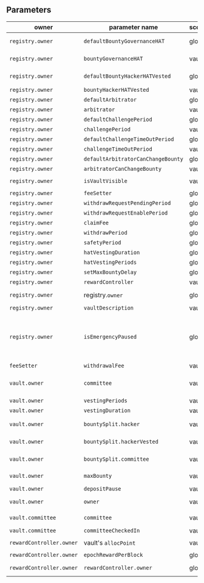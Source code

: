 
## Parameters
|owner| parameter name  | scope| default | limits  |  setter | comments
|-|-|-|-|-|-|-|
|`registry.owner`|`defaultBountyGovernanceHAT`|global ||+defaultBountyHackerHatVested <= 20% |`registry.setDefaultHATBountySplit`
|`registry.owner`|`bountyGovernanceHAT`|vault ||+bountyHackerHatVested <= 20%|`vault.setHATBountySplit`
|`registry.owner`|`defaultBountyHackerHATVested`|global||+defaultBountyGovernanceHAT <= 20%|`registry.setDefaultHATBountySplit`
|`registry.owner`|`bountyHackerHATVested`|vault ||+bountyGovernanceHAT<=20%|`vault.setHATBountySplit`
|`registry.owner`|`defaultArbitrator`|global|registry.owner| | `registry.setDefaultArbitrator`
|`registry.owner`|`arbitrator`|vault|| |  `vault.setArbitrator`
|`registry.owner`|`defaultChallengePeriod`|global| 3 days | >= 1 days, <= 5 days |  `registry.setDefaultChallengePeriod`
|`registry.owner`|`challengePeriod`|vault|3 days | >= 1 days, <= 5 days |`vault.setChallengePeriod`
|`registry.owner`|`defaultChallengeTimeOutPeriod`|global| 5 weeks | >= 2 days, <= 85 days|  `registry.setDefaultChallengeTimeOutPeriod`
|`registry.owner`|`challengeTimeOutPeriod`|vault| 5 weeks | >= 2 days, <= 85 days|`vault.setChallengeTimeOutPeriod`
|`registry.owner`|`defaultArbitratorCanChangeBounty`|global|true| | `registry.setDefaultArbitratorCanChangeBounty`
|`registry.owner`|`arbitratorCanChangeBounty`|vault|true| |  `vault.setArbitratorCanChangeBounty`
|`registry.owner`|`isVaultVisible`|vault| false ||`registry.setVaultVisibility(_vault, _visible)`
|`registry.owner`|`feeSetter`|global|zero address| |`registry.setFeeSetter`
|`registry.owner`|`withdrawRequestPendingPeriod`|global|7 days | <= 90 days|`registry.setWithdrawRequestParams`
|`registry.owner`|`withdrawRequestEnablePeriod`|global|7 days |>= 6 hours, <= 100 days|`registry.setWithdrawRequestParams`
|`registry.owner`|`claimFee`|global|0 | - |`registry.setClaimFee`|
|`registry.owner`|`withdrawPeriod`|global|11 hours | >= 1 hours |`registry.setWithdrawSafetyPeriod`
|`registry.owner`|`safetyPeriod`|global|1 hours | <= 6 hours|`registry.setWithdrawSafetyPeriod`
|`registry.owner`|`hatVestingDuration`|global|90 days | < 180 days |  `registry.setHatVestingParams`
|`registry.owner`|`hatVestingPeriods`|global| 90 | > 0, <= hatVestingDuration |  `registry.setHatVestingParams`
|`registry.owner`|`setMaxBountyDelay`| global|2 days |>= 2 days|`registry.setMaxBountyDelay`
|`registry.owner`|`rewardController`|vault || | `vault.addRewardController` | noActiveClaim
|`registry.owner`|registry.`owner`| global| _hatGovernance || `registry.transferOwnership`, `registry.renounceOwnership` 
|`registry.owner`|`vaultDescription`|vault || | `vault.setVaultDescription` | only an event
|`registry.owner`|`isEmergencyPaused`|global|false |  |`setEmergencyPaused`| emergency pause will pause deposits and payout, but not  emergency withdrawals
|`feeSetter`|`withdrawalFee`|vault|0| `<= 200` (<= 2%) |`vault.setWithdrawalFee`
|`vault.owner`|`committee`|vault||| `vault.setCommittee` |if committee has not checked in yet
|`vault.owner`|`vestingPeriods`|vault|| > 0|`vault.setVestingParams` 
|`vault.owner`|`vestingDuration`|vault||<= 120 days, > `vestingPeriods`|  `vault.setVestingParams`
|`vault.owner`|`bountySplit.hacker`|vault| | sum(bountySplit) = 100%|`vault.setBountySplit` | noActiveClaim noSafetyPeriod
|`vault.owner`|`bountySplit.hackerVested`|vault| |sum(bountySplit) = 100% |`vault.setBountySplit` |noActiveClaim noSafetyPeriod
|`vault.owner`|`bountySplit.committee`|vault || sum(bountySplit) = 100%, max 10% | `vault.setBountySplit`|noActiveClaim noSafetyPeriod
|`vault.owner`|`maxBounty`|vault || `<= 9000` (<= 90%)|`vault.setPendingMaxBounty`, `vault.setMaxBounty` |noActiveClaim
|`vault.owner`|`depositPause`|vault || |  `vault.setDepositPause`
|`vault.owner`|`owner`|vault|_hatGovernance | |  `vault.transferOwnership`, `vault.renounceOwnership`  
|`vault.committee`|`committee`|vault| || `vault.setCommittee`| after `committeeCheckIn`
|`vault.committee`|`committeeCheckedIn`|vault| || `vault.committeeCheckIn()`
|`rewardController.owner`|vault's `allocPoint` | vault |0|| `rewardController.setAllocPoint(_vault, _allocPoint)`
|`rewardController.owner`|`epochRewardPerBlock`| global ||| `rewardController.setEpochRewardPerBlock`|
|`rewardController.owner`|`rewardController.owner`| global ||| `rewardController.transferOwnership`, `rewardController.renounceOwnership`|


